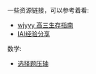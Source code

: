 一些资源链接，可以参考着看:

* [wjyyy 高三生存指南](wjyyy高三生存指南.pdf)
* [IAI经验分享](IAI经验分享.docx)

数学:

* [选择题压轴](选填题压轴.pdf)